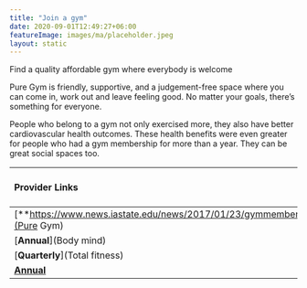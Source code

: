 ```yaml
---
title: "Join a gym"
date: 2020-09-01T12:49:27+06:00
featureImage: images/ma/placeholder.jpeg
layout: static
---
```


Find a quality affordable gym where everybody is welcome

Pure Gym is friendly, supportive, and a judgement-free space where you can come in, work out and leave feeling good. No matter your goals, there’s something for everyone.

People who belong to a gym not only exercised more, they also have better cardiovascular health outcomes. These health benefits were even greater for people who had a gym membership for more than a year. They can be great social spaces too.

| Provider Links      | Free or Paid  |  
| :-----------          | :--------------:      |  
| [**https://www.news.iastate.edu/news/2017/01/23/gymmembership**](Pure Gym) | In person | 
| [**Annual**](Body mind) | Online | 
| [**Quarterly**](Total fitness) | Online | 
| [**Annual**](Hussle) |  | 
  

<br/><br/>






